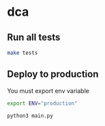 # dca

## Run all tests

```bash
make tests
```

## Deploy to production

You must export env variable

```bash
export ENV="production"
```

```bash
python3 main.py
```
